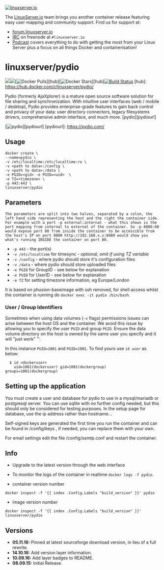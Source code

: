 [linuxserverurl]: https://linuxserver.io
[forumurl]: https://forum.linuxserver.io
[ircurl]: https://www.linuxserver.io/irc/
[podcasturl]: https://www.linuxserver.io/podcast/

[![linuxserver.io](https://raw.githubusercontent.com/linuxserver/docker-templates/master/linuxserver.io/img/linuxserver_medium.png)][linuxserverurl]

The [LinuxServer.io][linuxserverurl] team brings you another container release featuring easy user mapping and community support. Find us for support at:
* [forum.linuxserver.io][forumurl]
* [IRC][ircurl] on freenode at `#linuxserver.io`
* [Podcast][podcasturl] covers everything to do with getting the most from your Linux Server plus a focus on all things Docker and containerisation!

# linuxserver/pydio
[![](https://images.microbadger.com/badges/version/linuxserver/pydio.svg)](https://microbadger.com/images/linuxserver/pydio "Get your own version badge on microbadger.com")[![](https://images.microbadger.com/badges/image/linuxserver/pydio.svg)](http://microbadger.com/images/linuxserver/pydio "Get your own image badge on microbadger.com")[![Docker Pulls](https://img.shields.io/docker/pulls/linuxserver/pydio.svg)][hub][![Docker Stars](https://img.shields.io/docker/stars/linuxserver/pydio.svg)][hub][![Build Status](http://jenkins.linuxserver.io:8080/buildStatus/icon?job=Dockers/LinuxServer.io/linuxserver-pydio)](http://jenkins.linuxserver.io:8080/job/Dockers/job/LinuxServer.io/job/linuxserver-pydio/)
[hub]: https://hub.docker.com/r/linuxserver/pydio/

Pydio (formerly AjaXplorer) is a mature open source software solution for file sharing and synchronization. With intuitive user interfaces (web / mobile / desktop), Pydio provides enterprise-grade features to gain back control and privacy of your data: user directory connectors, legacy filesystems drivers, comprehensive admin interface, and much more. [pydio][pydiourl]


[![pydio](https://raw.githubusercontent.com/linuxserver/docker-templates/master/linuxserver.io/img/pydio-banner.png)][pydiourl]
[pydiourl]: https://pydio.com/

## Usage

```
docker create \
--name=pydio \
-v /etc/localtime:/etc/localtime:ro \
-v <path to data>:/config \
-v <path to data>:/data \
-e PGID=<gid> -e PUID=<uid>  \
-e TZ=<timezone> \
-p 443:443 \
linuxserver/pydio
```

## Parameters

`The parameters are split into two halves, separated by a colon, the left hand side representing the host and the right the container side. 
For example with a port -p external:internal - what this shows is the port mapping from internal to external of the container.
So -p 8080:80 would expose port 80 from inside the container to be accessible from the host's IP on port 8080
http://192.168.x.x:8080 would show you what's running INSIDE the container on port 80.`


* `-p 443` - the port(s)
* `-v /etc/localtime` for timesync - *optional*, *omit if using TZ variable*
* `-v /config` - where pydio should store it's configuration files
* `-v /data` - where pydio should store uploaded files
* `-e PGID` for GroupID - see below for explanation
* `-e PUID` for UserID - see below for explanation
* `-e TZ` for setting timezone information, eg Europe/London

It is based on phusion-baseimage with ssh removed, for shell access whilst the container is running do `docker exec -it pydio /bin/bash`.

### User / Group Identifiers

Sometimes when using data volumes (`-v` flags) permissions issues can arise between the host OS and the container. We avoid this issue by allowing you to specify the user `PUID` and group `PGID`. Ensure the data volume directory on the host is owned by the same user you specify and it will "just work" ™.

In this instance `PUID=1001` and `PGID=1001`. To find yours use `id user` as below:

```
  $ id <dockeruser>
    uid=1001(dockeruser) gid=1001(dockergroup) groups=1001(dockergroup)
```

## Setting up the application 

You must create a user and database for pydio to use in a mysql/mariadb or postgresql server. You can use sqlite with no further config needed, but this should only be considered for testing purposes.
In the setup page for database, use the ip address rather than hostname...

Self-signed keys are generated the first time you run the container and can be found in /config/keys , if needed, you can replace them with your own.

For email settings edit the file /config/ssmtp.conf and restart the container.


## Info
* Upgrade to the latest version through the web interface
* To monitor the logs of the container in realtime `docker logs -f pydio`.

* container version number 

`docker inspect -f '{{ index .Config.Labels "build_version" }}' pydio`

* image version number

`docker inspect -f '{{ index .Config.Labels "build_version" }}' linuxserver/pydio`

## Versions

+ **05.11.16:** Pinned at latest sourceforge download version,
 in lieu of a full rewrite.
+ **14.10.16:** Add version layer information.
+ **10.09.16:** Add layer badges to README. 
+ **08.09.15:** Initial Release. 

